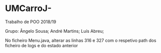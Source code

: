 # UMCarroJ-
Trabalho de POO 2018/19

Grupo:
Ângelo Sousa;
André Martins;
Luís Abreu;

No ficheiro Menu.java, alterar as linhas 316 e 327 com o respetivo path dos ficheiro de logs e do estado anterior
